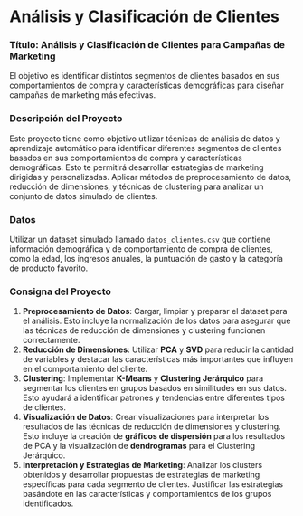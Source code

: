 # Análisis y Clasificación de Clientes

### Título: Análisis y Clasificación de Clientes para Campañas de Marketing

El objetivo es identificar distintos segmentos de clientes basados en sus comportamientos de compra y características demográficas para diseñar campañas de marketing más efectivas.


### Descripción del Proyecto

Este proyecto tiene como objetivo utilizar técnicas de análisis de datos y aprendizaje automático para identificar diferentes segmentos de clientes basados en sus comportamientos de compra y características demográficas. Esto te permitirá desarrollar estrategias de marketing dirigidas y personalizadas. Aplicar métodos de preprocesamiento de datos, reducción de dimensiones, y técnicas de clustering para analizar un conjunto de datos simulado de clientes.


### Datos

Utilizar un dataset simulado llamado `datos_clientes.csv` que contiene información demográfica y de comportamiento de compra de clientes, como la edad, los ingresos anuales, la puntuación de gasto y la categoría de producto favorito.


### Consigna del Proyecto

1. **Preprocesamiento de Datos**: Cargar, limpiar y preparar el dataset para el análisis. Esto incluye la normalización de los datos para asegurar que las técnicas de reducción de dimensiones y clustering funcionen correctamente.
2. **Reducción de Dimensiones**: Utilizar **PCA** y **SVD** para reducir la cantidad de variables y destacar las características más importantes que influyen en el comportamiento del cliente.
3. **Clustering**: Implementar **K-Means** y **Clustering Jerárquico** para segmentar los clientes en grupos basados en similitudes en sus datos. Esto ayudará a identificar patrones y tendencias entre diferentes tipos de clientes.
4. **Visualización de Datos**: Crear visualizaciones para interpretar los resultados de las técnicas de reducción de dimensiones y clustering. Esto incluye la creación de **gráficos de dispersión** para los resultados de PCA y la visualización de **dendrogramas** para el Clustering Jerárquico.
5. **Interpretación y Estrategias de Marketing**: Analizar los clusters obtenidos y desarrollar propuestas de estrategias de marketing específicas para cada segmento de clientes. Justificar las estrategias basándote en las características y comportamientos de los grupos identificados.

